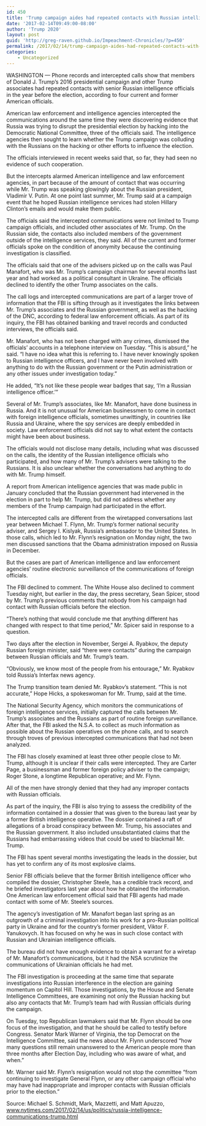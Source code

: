 ```yaml
---
id: 450
title: 'Trump campaign aides had repeated contacts with Russian intelligence'
date: '2017-02-14T09:49:00-08:00'
author: 'Trump 2020'
layout: post
guid: 'http://greg-raven.github.io/Impeachment-Chronicles/?p=450'
permalink: /2017/02/14/trump-campaign-aides-had-repeated-contacts-with-russian-intelligence/
categories:
    - Uncategorized
---
```


WASHINGTON — Phone records and intercepted calls show that members of Donald J. Trump’s 2016 presidential campaign and other Trump associates had repeated contacts with senior Russian intelligence officials in the year before the election, according to four current and former American officials.

American law enforcement and intelligence agencies intercepted the communications around the same time they were discovering evidence that Russia was trying to disrupt the presidential election by hacking into the Democratic National Committee, three of the officials said. The intelligence agencies then sought to learn whether the Trump campaign was colluding with the Russians on the hacking or other efforts to influence the election.

The officials interviewed in recent weeks said that, so far, they had seen no evidence of such cooperation.

But the intercepts alarmed American intelligence and law enforcement agencies, in part because of the amount of contact that was occurring while Mr. Trump was speaking glowingly about the Russian president, Vladimir V. Putin. At one point last summer, Mr. Trump said at a campaign event that he hoped Russian intelligence services had stolen Hillary Clinton’s emails and would make them public.

The officials said the intercepted communications were not limited to Trump campaign officials, and included other associates of Mr. Trump. On the Russian side, the contacts also included members of the government outside of the intelligence services, they said. All of the current and former officials spoke on the condition of anonymity because the continuing investigation is classified.

The officials said that one of the advisers picked up on the calls was Paul Manafort, who was Mr. Trump’s campaign chairman for several months last year and had worked as a political consultant in Ukraine. The officials declined to identify the other Trump associates on the calls.

The call logs and intercepted communications are part of a larger trove of information that the FBI is sifting through as it investigates the links between Mr. Trump’s associates and the Russian government, as well as the hacking of the DNC, according to federal law enforcement officials. As part of its inquiry, the FBI has obtained banking and travel records and conducted interviews, the officials said.

Mr. Manafort, who has not been charged with any crimes, dismissed the officials’ accounts in a telephone interview on Tuesday. “This is absurd,” he said. “I have no idea what this is referring to. I have never knowingly spoken to Russian intelligence officers, and I have never been involved with anything to do with the Russian government or the Putin administration or any other issues under investigation today.”

He added, “It’s not like these people wear badges that say, ‘I’m a Russian intelligence officer.’”

Several of Mr. Trump’s associates, like Mr. Manafort, have done business in Russia. And it is not unusual for American businessmen to come in contact with foreign intelligence officials, sometimes unwittingly, in countries like Russia and Ukraine, where the spy services are deeply embedded in society. Law enforcement officials did not say to what extent the contacts might have been about business.

The officials would not disclose many details, including what was discussed on the calls, the identity of the Russian intelligence officials who participated, and how many of Mr. Trump’s advisers were talking to the Russians. It is also unclear whether the conversations had anything to do with Mr. Trump himself.

A report from American intelligence agencies that was made public in January concluded that the Russian government had intervened in the election in part to help Mr. Trump, but did not address whether any members of the Trump campaign had participated in the effort.

The intercepted calls are different from the wiretapped conversations last year between Michael T. Flynn, Mr. Trump’s former national security adviser, and Sergey I. Kislyak, Russia’s ambassador to the United States. In those calls, which led to Mr. Flynn’s resignation on Monday night, the two men discussed sanctions that the Obama administration imposed on Russia in December.

But the cases are part of American intelligence and law enforcement agencies’ routine electronic surveillance of the communications of foreign officials.

The FBI declined to comment. The White House also declined to comment Tuesday night, but earlier in the day, the press secretary, Sean Spicer, stood by Mr. Trump’s previous comments that nobody from his campaign had contact with Russian officials before the election.

“There’s nothing that would conclude me that anything different has changed with respect to that time period,” Mr. Spicer said in response to a question.

Two days after the election in November, Sergei A. Ryabkov, the deputy Russian foreign minister, said “there were contacts” during the campaign between Russian officials and Mr. Trump’s team.

“Obviously, we know most of the people from his entourage,” Mr. Ryabkov told Russia’s Interfax news agency.

The Trump transition team denied Mr. Ryabkov’s statement. “This is not accurate,” Hope Hicks, a spokeswoman for Mr. Trump, said at the time.

The National Security Agency, which monitors the communications of foreign intelligence services, initially captured the calls between Mr. Trump’s associates and the Russians as part of routine foreign surveillance. After that, the FBI asked the N.S.A. to collect as much information as possible about the Russian operatives on the phone calls, and to search through troves of previous intercepted communications that had not been analyzed.

The FBI has closely examined at least three other people close to Mr. Trump, although it is unclear if their calls were intercepted. They are Carter Page, a businessman and former foreign policy adviser to the campaign; Roger Stone, a longtime Republican operative; and Mr. Flynn.

All of the men have strongly denied that they had any improper contacts with Russian officials.

As part of the inquiry, the FBI is also trying to assess the credibility of the information contained in a dossier that was given to the bureau last year by a former British intelligence operative. The dossier contained a raft of allegations of a broad conspiracy between Mr. Trump, his associates and the Russian government. It also included unsubstantiated claims that the Russians had embarrassing videos that could be used to blackmail Mr. Trump.

The FBI has spent several months investigating the leads in the dossier, but has yet to confirm any of its most explosive claims.

Senior FBI officials believe that the former British intelligence officer who compiled the dossier, Christopher Steele, has a credible track record, and he briefed investigators last year about how he obtained the information. One American law enforcement official said that FBI agents had made contact with some of Mr. Steele’s sources.

The agency’s investigation of Mr. Manafort began last spring as an outgrowth of a criminal investigation into his work for a pro-Russian political party in Ukraine and for the country’s former president, Viktor F. Yanukovych. It has focused on why he was in such close contact with Russian and Ukrainian intelligence officials.

The bureau did not have enough evidence to obtain a warrant for a wiretap of Mr. Manafort’s communications, but it had the NSA scrutinize the communications of Ukrainian officials he had met.

The FBI investigation is proceeding at the same time that separate investigations into Russian interference in the election are gaining momentum on Capitol Hill. Those investigations, by the House and Senate Intelligence Committees, are examining not only the Russian hacking but also any contacts that Mr. Trump’s team had with Russian officials during the campaign.

On Tuesday, top Republican lawmakers said that Mr. Flynn should be one focus of the investigation, and that he should be called to testify before Congress. Senator Mark Warner of Virginia, the top Democrat on the Intelligence Committee, said the news about Mr. Flynn underscored “how many questions still remain unanswered to the American people more than three months after Election Day, including who was aware of what, and when.”

Mr. Warner said Mr. Flynn’s resignation would not stop the committee “from continuing to investigate General Flynn, or any other campaign official who may have had inappropriate and improper contacts with Russian officials prior to the election.”

Source: Michael S. Schmidt, Mark, Mazzetti, and Matt Apuzzo, www.nytimes.com/2017/02/14/us/politics/russia-intelligence-communications-trump.html